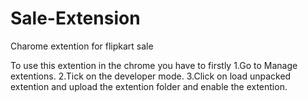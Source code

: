 # Sale-Extension
Charome extention for flipkart sale

To use this extention in the chrome you have to firstly
1.Go to Manage extentions.
2.Tick on the developer mode.
3.Click on load unpacked extention and upload the extention folder and enable the extention.
